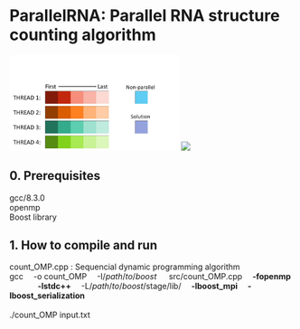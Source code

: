 # ParallelRNA: Parallel RNA structure counting algorithm
<!-- ![alt text](https://github.com/masarunakajima/parallelRNA/blob/openMP/parallel%20rna.PNG) -->
<!-- ![alt text](https://github.com/masarunakajima/parallelRNA/blob/openMP/total%20fig.jpg) -->
<img src="https://github.com/masarunakajima/parallelRNA/blob/openMP/figure.jpg" width="300">
<img src="https://github.com/masarunakajima/parallelRNA/blob/openMP/ezgif.com-gif-maker.gif" width="600">

## 0. Prerequisites
gcc/8.3.0 <br />
openmp <br />
Boost library

## 1. How to compile and run
count_OMP.cpp : Sequencial dynamic programming algorithm <br />
gcc  &emsp;-o count_OMP  &emsp;-I/<i>path</i>/<i>to</i>/<i>boost</i>  &emsp; src/count_OMP.cpp  &emsp;<b>-fopenmp</b> <br /> 
  &emsp; &emsp; &emsp;<b>-lstdc++</b>  &emsp;-L/<i>path</i>/<i>to</i>/<i>boost</i>/stage/lib/  &emsp;<b>-lboost_mpi</b>  &emsp;<b>-lboost_serialization</b> <br /> <br />
./count_OMP input.txt

<!--## 2. Files-->
<!--The following files are included in this folder, in addition to this readme-->
<!--file, readme.md.-->
<!--<ul>-->
<!--<li>md.c: Main C program</li>-->
<!--<li>md.h: Header file for md.c</li>-->
<!--<li>md.in: Input parameter file (to be redirected to the standard input)</li>-->
<!--</ul>-->
<!--![Screen shot of MD simulation](ScreenShot.png)-->

